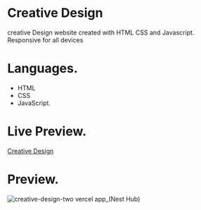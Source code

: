 # Creative Design

creative Design website created with HTML CSS and Javascript.
Responsive for all devices

# Languages.

- HTML
- CSS
- JavaScript.

# Live Preview.

[Creative Design](https://creative-design-two.vercel.app/)

# Preview.
![creative-design-two vercel app_(Nest Hub)](https://user-images.githubusercontent.com/95171638/194822387-369f8c39-5c77-4fda-8053-431da1f8d083.png)
